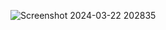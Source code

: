 ![Screenshot 2024-03-22 202835](https://github.com/KanyakornPuengmon/03376836-OOP-2566-Lab-03/assets/144195697/979545b6-b70a-4739-b002-66019dbf20f5)
